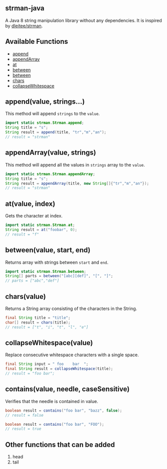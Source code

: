 strman-java
------

A Java 8 string manipulation library without any dependencies. It is inspired by [dleitee/strman](https://github.com/dleitee/strman).


## Available Functions

* [append](https://github.com/shekhargulati/strman-java#appendvalue-strings)
* [appendArray](https://github.com/shekhargulati/strman-java#appendarrayvalue-strings)
* [at](https://github.com/shekhargulati/strman-java#atvalue-index)
* [between](https://github.com/shekhargulati/strman-java#betweenvalue-start-end)
* [between](https://github.com/shekhargulati/strman-java#betweenvalue-start-end)
* [chars](https://github.com/shekhargulati/strman-java#charsvalue)
* [collapseWhitespace](https://github.com/shekhargulati/strman-java#collapsewhitespacevalue)


## append(value, strings...)

This method will append `strings` to the `value`.

```java
import static strman.Strman.append;
String title = "s";
String result = append(title, "tr","m","an");
// result = "strman"
```


## appendArray(value, strings)

This method will append all the values in `strings` array to the `value`.

```java
import static strman.Strman.appendArray;
String title = "s";
String result = appendArray(title, new String[]{"tr","m","an"});
// result = "strman"
```

## at(value, index)

Gets the character at index.

```java
import static strman.Strman.at;
String result = at("foobar", 0);
// result = "f"
```

## between(value, start, end)

Returns array with strings between `start` and `end`.

```java
import static strman.Strman.between;
String[] parts = between("[abc][def]", "[", "]";
// parts = ["abc","def"]
```

## chars(value)

Returns a String array consisting of the characters in the String.

```java
final String title = "title";
char[] result = chars(title);
// result = ["t", "i", "t", "l", "e"]
```


## collapseWhitespace(value)

Replace consecutive whitespace characters with a single space.

```java
final String input = " foo    bar  ";
final String result = collapseWhitespace(title);
// result = "foo bar";
```

## contains(value, needle, caseSensitive)

Verifies that the needle is contained in value.

```java
boolean result = contains("foo bar", "bazz", false);
// result = false

boolean result = contains("foo bar", "FOO");
// result = true
```


## Other functions that can be added

1. head
2. tail
